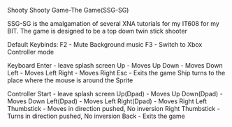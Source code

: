 Shooty Shooty Game-The Game(SSG-SG)

SSG-SG is the amalgamation of several XNA tutorials for my IT608 for my BIT.
The game is designed to be a top down twin stick shooter

Default Keybinds:
F2 - Mute Background music
F3 - Switch to Xbox Controller mode

Keyboard
Enter - leave splash screen
Up - Moves Up
Down - Moves Down
Left - Moves Left
Right - Moves Right
Esc - Exits the game
Ship turns to the place where the mouse is around the Sprite

Controller
Start - leave splash screen
Up(Dpad) - Moves Up
Down(Dpad) - Moves Down
Left(Dpad) - Moves Left
Right(Dpad) - Moves Right
Left Thumbstick - Moves in direction pushed, No inversion
Right Thumbstick - Turns in direction pushed, No inversion
Back - Exits the game
